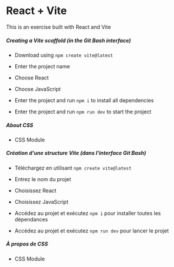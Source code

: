 # React + Vite
This is an exercise built with React and Vite

##### Creating a Vite scaffold (in the Git Bash interface)

- Download using `npm create vite@latest`
- Enter the project name
- Choose React
- Choose JavaScript

- Enter the project and run `npm i` to install all dependencies
- Enter the project and run `npm run dev` to start the project


##### About CSS

- CSS Module

##### Création d'une structure Vite (dans l'interface Git Bash)

- Téléchargez en utilisant `npm create vite@latest`
- Entrez le nom du projet
- Choisissez React
- Choisissez JavaScript

- Accédez au projet et exécutez `npm i` pour installer toutes les dépendances
- Accédez au projet et exécutez `npm run dev` pour lancer le projet

##### À propos de CSS

- CSS Module
